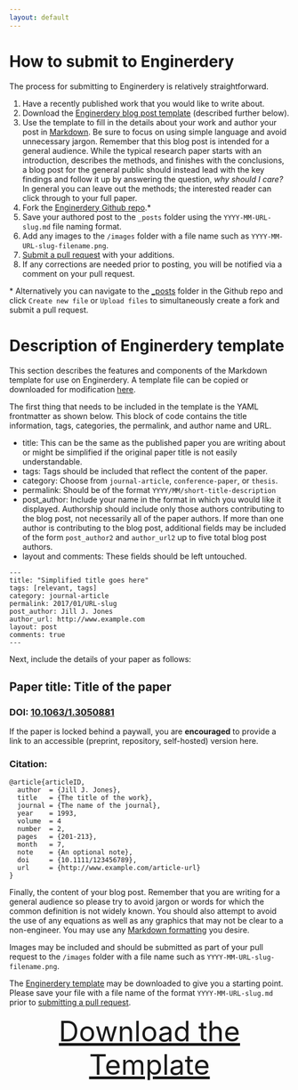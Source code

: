 ```yaml
---
layout: default
---
```


# How to submit to Enginerdery

The process for submitting to Enginerdery is relatively straightforward.
1. Have a recently published work that you would like to write about.
2. Download the [Enginerdery blog post template](https://github.com/OpenEngr/enginerdery/raw/master/enginerdery-template.md) (described further below).
3. Use the template to fill in the details about your work and author your post in [Markdown](https://guides.github.com/features/mastering-markdown/). Be sure to focus on using simple language and avoid unnecessary jargon. Remember that this blog post is intended for a general audience. While the typical research paper starts with an introduction, describes the methods, and finishes with the conclusions, a blog post for the general public should instead lead with the key findings and follow it up by answering the question, _why should I care?_ In general you can leave out the methods; the interested reader can click through to your full paper.
4. Fork the [Enginerdery Github repo](https://github.com/OpenEngr/enginerdery).*
5. Save your authored post to the `_posts` folder using the `YYYY-MM-URL-slug.md` file naming format.
6. Add any images to the `/images` folder with a file name such as `YYYY-MM-URL-slug-filename.png`.
7. [Submit a pull request](https://github.com/OpenEngr/enginerdery/pulls) with your additions.
8. If any corrections are needed prior to posting, you will be notified via a comment on your pull request.

\* Alternatively you can navigate to the [_posts](https://github.com/OpenEngr/enginerdery/tree/master/_posts) folder in the Github repo and click `Create new file` or `Upload files` to simultaneously create a fork and submit a pull request.


# Description of Enginerdery template
This section describes the features and components of the Markdown template for use on Enginerdery. A template file can be copied or downloaded for modification [here](../enginerdery-template).

The first thing that needs to be included in the template is the YAML frontmatter as shown below. This block of code contains the title information, tags, categories, the permalink, and author name and URL.
* title: This can be the same as the published paper you are writing about or might be simplified if the original paper title is not easily understandable.
* tags: Tags should be included that reflect the content of the paper.
* category: Choose from `journal-article`, `conference-paper`, or `thesis`.
* permalink: Should be of the format `YYYY/MM/short-title-description`
* post_author: Include your name in the format in which you would like it displayed. Authorship should include only those authors contributing to the blog post, not necessarily all of the paper authors. If more than one author is contributing to the blog post, additional fields may be included of the form `post_author2` and `author_url2` up to five total blog post authors.
* layout and comments: These fields should be left untouched.

```
---
title: "Simplified title goes here"
tags: [relevant, tags]
category: journal-article
permalink: 2017/01/URL-slug
post_author: Jill J. Jones
author_url: http://www.example.com
layout: post
comments: true
---
```

Next, include the details of your paper as follows:
## Paper title: Title of the paper
### DOI: [10.1063/1.3050881](http://doi.org/10.1063/1.3050881)
If the paper is locked behind a paywall, you are __encouraged__ to provide a link to an accessible (preprint, repository, self-hosted) version here.
### Citation:
```
@article{articleID,
  author  = {Jill J. Jones}, 
  title   = {The title of the work},
  journal = {The name of the journal},
  year    = 1993,
  volume  = 4
  number  = 2,
  pages   = {201-213},
  month   = 7,
  note    = {An optional note},
  doi     = {10.1111/123456789},
  url     = {http://www.example.com/article-url}
}
```

Finally, the content of your blog post. Remember that you are writing for a general audience so please try to avoid jargon or words for which the common definition is not widely known. You should also attempt to avoid the use of any equations as well as any graphics that may not be clear to a non-engineer. You may use any [Markdown formatting](https://guides.github.com/features/mastering-markdown/) you desire.

Images may be included and should be submitted as part of your pull request to the `/images` folder with a file name such as `YYYY-MM-URL-slug-filename.png`.

The [Enginerdery template](https://github.com/OpenEngr/enginerdery/raw/master/enginerdery-template.md) may be downloaded to give you a starting point. Please save your file with a file name of the format `YYYY-MM-URL-slug.md` prior to [submitting a pull request](https://github.com/OpenEngr/enginerdery/pulls).

<div style="font-size: 50px; text-align: center;"><a href="https://github.com/OpenEngr/enginerdery/raw/master/enginerdery-template.md">Download the Template</a></div>